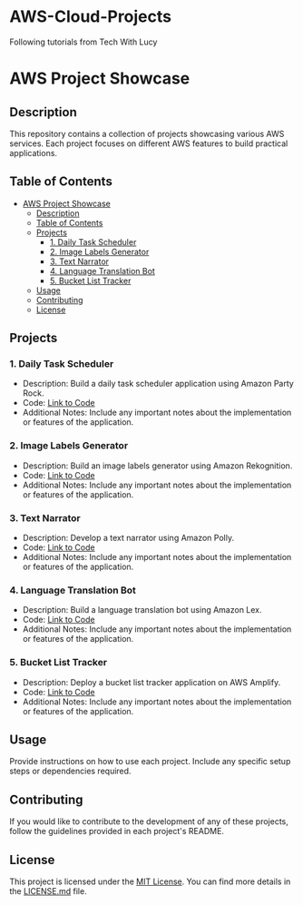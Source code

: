 # AWS-Cloud-Projects
Following tutorials from Tech With Lucy 
# AWS Project Showcase

## Description
This repository contains a collection of projects showcasing various AWS services. Each project focuses on different AWS features to build practical applications.

## Table of Contents
- [AWS Project Showcase](#aws-project-showcase)
  - [Description](#description)
  - [Table of Contents](#table-of-contents)
  - [Projects](#projects)
    - [1. Daily Task Scheduler](#1-daily-task-scheduler)
    - [2. Image Labels Generator](#2-image-labels-generator)
    - [3. Text Narrator](#3-text-narrator)
    - [4. Language Translation Bot](#4-language-translation-bot)
    - [5. Bucket List Tracker](#5-bucket-list-tracker)
  - [Usage](#usage)
  - [Contributing](#contributing)
  - [License](#license)

## Projects

### 1. Daily Task Scheduler
- Description: Build a daily task scheduler application using Amazon Party Rock.
- Code: [Link to Code](link-to-daily-task-scheduler)
- Additional Notes: Include any important notes about the implementation or features of the application.

### 2. Image Labels Generator
- Description: Build an image labels generator using Amazon Rekognition.
- Code: [Link to Code](link-to-image-labels-generator)
- Additional Notes: Include any important notes about the implementation or features of the application.

### 3. Text Narrator
- Description: Develop a text narrator using Amazon Polly.
- Code: [Link to Code](link-to-text-narrator)
- Additional Notes: Include any important notes about the implementation or features of the application.

### 4. Language Translation Bot
- Description: Build a language translation bot using Amazon Lex.
- Code: [Link to Code](link-to-translation-bot)
- Additional Notes: Include any important notes about the implementation or features of the application.

### 5. Bucket List Tracker
- Description: Deploy a bucket list tracker application on AWS Amplify.
- Code: [Link to Code](link-to-bucket-list-tracker)
- Additional Notes: Include any important notes about the implementation or features of the application.

## Usage
Provide instructions on how to use each project. Include any specific setup steps or dependencies required.

## Contributing
If you would like to contribute to the development of any of these projects, follow the guidelines provided in each project's README.

## License
This project is licensed under the [MIT License](LICENSE.md). You can find more details in the [LICENSE.md](LICENSE.md) file.


